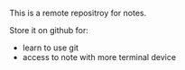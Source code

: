 This is a remote repositroy for notes.    

Store it on github for:
- learn to use git
- access to note with more terminal device
